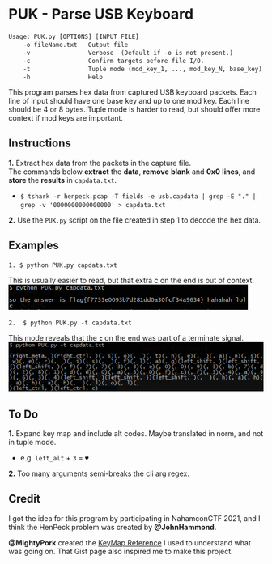# PUK - Parse USB Keyboard

```
Usage: PUK.py [OPTIONS] [INPUT FILE]
    -o fileName.txt   Output file
    -v                Verbose  (Default if -o is not present.)
    -c                Confirm targets before file I/O.
    -t                Tuple mode (mod_key_1, ..., mod_key_N, base_key)
    -h                Help
```
  This program parses hex data from captured USB keyboard packets. Each line of input should have one base key and up to one mod key. Each line should be 4 or 8 bytes. Tuple mode is harder to read, but should offer more context if mod keys are important.

## Instructions
**1.** Extract hex data from the packets in the capture file.  
   The commands below **extract** the **data**, **remove** **blank** and **0x0** **lines**, and **store** the **results** in `capdata.txt`.
   - `$ tshark -r henpeck.pcap -T fields -e usb.capdata | grep -E "." | grep -v '0000000000000000' > capdata.txt`

**2.** Use the `PUK.py` script on the file created in step 1 to decode the hex data.

## Examples
    1. $ python PUK.py capdata.txt
This is usually easier to read, but that extra c on the end is out of context.  
![normal run](github/sc1.png)  

    2.  $ python PUK.py -t capdata.txt
This mode reveals that the **`c`** on the end was part of a terminate signal.
![tuple run](github/sc2.png)

## To Do
**1.** Expand key map and include alt codes. Maybe translated in norm, and not in tuple mode.
   - e.g. `left_alt` + `3` = `♥`

**2.** Too many arguments semi-breaks the cli arg regex.

## Credit
I got the idea for this program by participating in NahamconCTF 2021, and I think the HenPeck problem was created by **@JohnHammond**.

**@MightyPork** created the [KeyMap Reference](https://gist.github.com/MightyPork/6da26e382a7ad91b5496ee55fdc73db2) I used to understand what was going on. That Gist page also inspired me to make this project.
